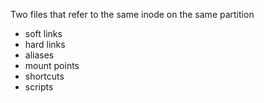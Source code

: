 Two files that refer to the same inode on the same partition

* soft links
* hard links
* aliases
* mount points
* shortcuts
* scripts
